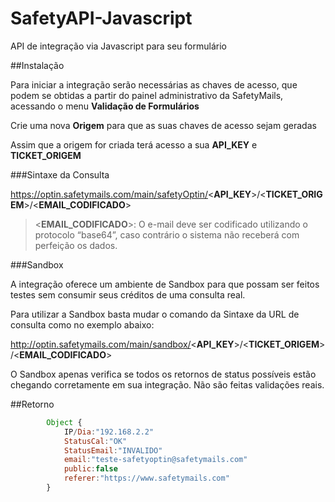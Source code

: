 # SafetyAPI-Javascript
API de integração via Javascript para seu formulário

##Instalação

Para iniciar a integração serão necessárias as chaves de acesso, que podem se obtidas a partir do painel administrativo da SafetyMails, acessando o menu **Validação de Formulários**

Crie uma nova **Origem** para que as suas chaves de acesso sejam geradas

Assim que a origem for criada terá acesso a sua **API_KEY** e **TICKET_ORIGEM**

###Sintaxe da Consulta

https://optin.safetymails.com/main/safetyOptin/<**API_KEY**>/<**TICKET_ORIGEM**>/<**EMAIL_CODIFICADO**>
  
> &lt;**EMAIL_CODIFICADO**>: O e-mail deve ser codificado utilizando o protocolo “base64”, caso contrário o sistema não receberá com perfeição os dados.

###Sandbox

A integração oferece um ambiente de Sandbox para que possam ser feitos testes sem consumir seus créditos de uma consulta real.

Para utilizar a Sandbox basta mudar o comando da Sintaxe da URL de consulta como no exemplo abaixo:

http://optin.safetymails.com/main/sandbox/<**API_KEY**>/<**TICKET_ORIGEM**>/<**EMAIL_CODIFICADO**>

O Sandbox apenas verifica se todos os retornos de status possíveis estão chegando corretamente em sua integração. Não são feitas validações reais.

##Retorno

```javascript
		Object {
	  		IP/Dia:"192.168.2.2"
	  		StatusCal:"OK"
	  		StatusEmail:"INVALIDO"
	  		email:"teste-safetyoptin@safetymails.com"
	  		public:false
	  		referer:"https://www.safetymails.com"
		}
```
